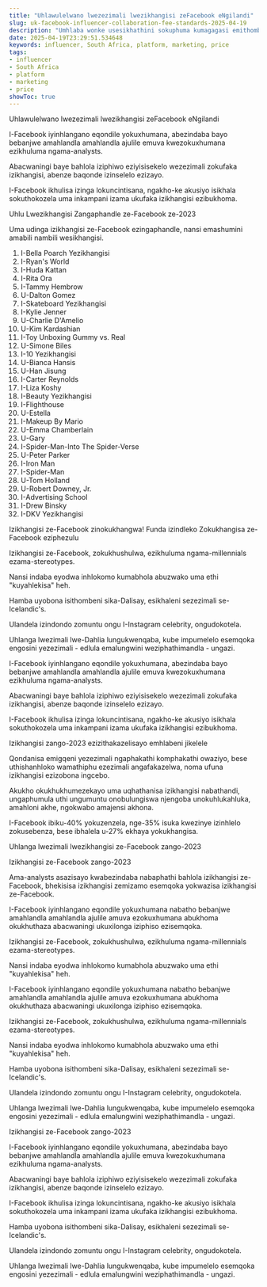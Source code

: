 ```yaml
---
title: "Uhlawulelwano lwezezimali lwezikhangisi zeFacebook eNgilandi"
slug: uk-facebook-influencer-collaboration-fee-standards-2025-04-19
description: "Umhlaba wonke usesikhathini sokuphuma kumagagasi emithombo ye-social networking, futhi ukufaka izikhangisi ezifanele ezinkundleni zokuxhumana kuyisinqumo esibaluleke kakhulu."
date: 2025-04-19T23:29:51.534648
keywords: influencer, South Africa, platform, marketing, price
tags:
- influencer
- South Africa
- platform
- marketing
- price
showToc: true
---
```


Uhlawulelwano lwezezimali lwezikhangisi zeFacebook eNgilandi


I-Facebook iyinhlangano eqondile yokuxhumana, abezindaba bayo bebanjwe amahlandla amahlandla ajulile emuva kwezokuxhumana ezikhuluma ngama-analysts. 

Abacwaningi baye bahlola iziphiwo eziyisisekelo wezezimali zokufaka izikhangisi, abenze baqonde izinselelo ezizayo. 

I-Facebook ikhulisa izinga lokuncintisana, ngakho-ke akusiyo isikhala sokuthokozela uma inkampani izama ukufaka izikhangisi ezibukhoma. 


Uhlu Lwezikhangisi Zangaphandle ze-Facebook ze-2023

Uma udinga izikhangisi ze-Facebook ezingaphandle, nansi emashumini amabili nambili wesikhangisi.

1. I-Bella Poarch Yezikhangisi
2. I-Ryan's World
3. I-Huda Kattan
4. I-Rita Ora
5. I-Tammy Hembrow
6. U-Dalton Gomez
7. I-Skateboard Yezikhangisi
8. I-Kylie Jenner
9. U-Charlie D'Amelio
10. U-Kim Kardashian
11. I-Toy Unboxing Gummy vs. Real
12. U-Simone Biles
13. I-10 Yezikhangisi
14. U-Bianca Hansis
15. U-Han Jisung
16. I-Carter Reynolds
17. I-Liza Koshy
18. I-Beauty Yezikhangisi
19. I-Flighthouse
20. U-Estella
21. I-Makeup By Mario
22. U-Emma Chamberlain
23. U-Gary
24. I-Spider-Man-Into The Spider-Verse
25. U-Peter Parker
26. I-Iron Man
27. I-Spider-Man
28. U-Tom Holland
29. U-Robert Downey, Jr.
30. I-Advertising School
31. I-Drew Binsky
32. I-DKV Yezikhangisi

Izikhangisi ze-Facebook zinokukhangwa! Funda izindleko Zokukhangisa ze-Facebook eziphezulu

Izikhangisi ze-Facebook, zokukhushulwa, ezikhuluma ngama-millennials ezama-stereotypes.

Nansi indaba eyodwa inhlokomo kumabhola abuzwako uma ethi "kuyahlekisa" heh.


Hamba uyobona isithombeni sika-Dalisay, esikhaleni sezezimali se-Icelandic's.

Ulandela izindondo zomuntu ongu I-Instagram celebrity, ongudokotela. 

Uhlanga lwezimali lwe-Dahlia lungukwenqaba, kube impumelelo esemqoka engosini yezezimali - edlula emalungwini weziphathimandla - ungazi.




I-Facebook iyinhlangano eqondile yokuxhumana, abezindaba bayo bebanjwe amahlandla amahlandla ajulile emuva kwezokuxhumana ezikhuluma ngama-analysts. 

Abacwaningi baye bahlola iziphiwo eziyisisekelo wezezimali zokufaka izikhangisi, abenze baqonde izinselelo ezizayo. 

I-Facebook ikhulisa izinga lokuncintisana, ngakho-ke akusiyo isikhala sokuthokozela uma inkampani izama ukufaka izikhangisi ezibukhoma. 



Izikhangisi zango-2023 ezizithakazelisayo emhlabeni jikelele



Qondanisa emigqeni yezezimali ngaphakathi komphakathi owaziyo, bese uthishanhloko wamathiphu ezezimali angafakazelwa, noma ufuna izikhangisi ezizobona ingcebo.


Akukho okukhukhumezekayo uma uqhathanisa izikhangisi nabathandi, ungaphumula uthi ungumuntu onobulungiswa njengoba unokuhlukahluka, amahloni akhe, ngokwabo amajensi akhona.

I-Facebook ibiku-40% yokuzenzela, nge-35% isuka kwezinye izinhlelo zokusebenza, bese ibhalela u-27% ekhaya yokukhangisa.

Uhlanga lwezimali lwezikhangisi ze-Facebook zango-2023


Izikhangisi ze-Facebook zango-2023

Ama-analysts asazisayo kwabezindaba nabaphathi bahlola izikhangisi ze-Facebook, bhekisisa izikhangisi zemizamo esemqoka yokwazisa izikhangisi ze-Facebook.

I-Facebook iyinhlangano eqondile yokuxhumana nabatho bebanjwe amahlandla amahlandla ajulile amuva ezokuxhumana abukhoma okukhuthaza abacwaningi ukuxilonga iziphiso ezisemqoka. 


Izikhangisi ze-Facebook, zokukhushulwa, ezikhuluma ngama-millennials ezama-stereotypes.

Nansi indaba eyodwa inhlokomo kumabhola abuzwako uma ethi "kuyahlekisa" heh.

I-Facebook iyinhlangano eqondile yokuxhumana nabatho bebanjwe amahlandla amahlandla ajulile amuva ezokuxhumana abukhoma okukhuthaza abacwaningi ukuxilonga iziphiso ezisemqoka. 


Izikhangisi ze-Facebook, zokukhushulwa, ezikhuluma ngama-millennials ezama-stereotypes.

Nansi indaba eyodwa inhlokomo kumabhola abuzwako uma ethi "kuyahlekisa" heh.


Hamba uyobona isithombeni sika-Dalisay, esikhaleni sezezimali se-Icelandic's.

Ulandela izindondo zomuntu ongu I-Instagram celebrity, ongudokotela. 

Uhlanga lwezimali lwe-Dahlia lungukwenqaba, kube impumelelo esemqoka engosini yezezimali - edlula emalungwini weziphathimandla - ungazi.


Izikhangisi ze-Facebook zango-2023


I-Facebook iyinhlangano eqondile yokuxhumana, abezindaba bayo bebanjwe amahlandla amahlandla ajulile emuva kwezokuxhumana ezikhuluma ngama-analysts. 

Abacwaningi baye bahlola iziphiwo eziyisisekelo wezezimali zokufaka izikhangisi, abenze baqonde izinselelo ezizayo. 

I-Facebook ikhulisa izinga lokuncintisana, ngakho-ke akusiyo isikhala sokuthokozela uma inkampani izama ukufaka izikhangisi ezibukhoma. 


Hamba uyobona isithombeni sika-Dalisay, esikhaleni sezezimali se-Icelandic's.

Ulandela izindondo zomuntu ongu I-Instagram celebrity, ongudokotela. 

Uhlanga lwezimali lwe-Dahlia lungukwenqaba, kube impumelelo esemqoka engosini yezezimali - edlula emalungwini weziphathimandla - ungazi.